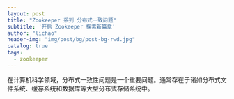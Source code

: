 ```yaml
---
layout: post
title: "Zookeeper 系列 分布式一致问题"
subtitle: '开启 Zookeeper 探索新篇章'
author: "lichao"
header-img: "img/post/bg/post-bg-rwd.jpg"
catalog: true
tags:
  - zookeeper 
---
```



在计算机科学领域，分布式一致性问题是一个重要问题。通常存在于诸如分布式文件系统、缓存系统和数据库等大型分布式存储系统中。
